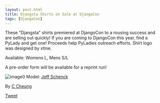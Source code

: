 ```yaml
---
layout: post.html
title: Djangsta Shirts on Sale at DjangoCon
tags: [DjangoCon]
---
```


These "Djangsta" shirts premiered at DjangoCon to a rousing success and are selling out quickly! If you are coming to DjangoCon this year, find a PyLady and get one! Proceeds help PyLadies outreach efforts. Shirt logo was designed by xtine.

Available: Womens L, Mens S/L

A pre-order form will be available for a reprint run!

![image0](http://i.imgur.com/7epc8.png) Model: [Jeff Schenck](http://twitter.com/#!/jeffschenck)


By [C Cheung](http://twitter.com/plaidxtine "Plaidxtine | Twitter")

[Tweet](http://twitter.com/share)